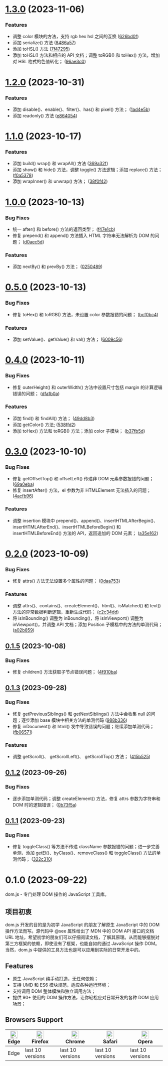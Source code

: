 # [1.3.0](https://github.com/yaohaixiao/dom.js/compare/1.2.0...1.3.0) (2023-11-06)


### Features

* 调整 color 模块的方法，支持 rgb hex hsl 之间的互换 ([626bd0f](https://github.com/yaohaixiao/dom.js/commit/626bd0f50768d39f95b32427b9626aec4a7a9428))
* 添加 serialize() 方法 ([8486a57](https://github.com/yaohaixiao/dom.js/commit/8486a578396388ebafe3e32bbf25c287c469bdd4))
* 添加 toHSL() 方法 ([7f47295](https://github.com/yaohaixiao/dom.js/commit/7f472958b50167b77fe431aa502eadd7fd43f886))
* 添加 toHSL() 方法和相应的 API 文档；调整 toRGB() 和 toHex() 方法，增加对 HSL 格式的色值转化； ([96ae3c0](https://github.com/yaohaixiao/dom.js/commit/96ae3c0eee8e48a3835abd4035397b2b134c4be0))



# [1.2.0](https://github.com/yaohaixiao/dom.js/compare/1.1.0...1.2.0) (2023-10-31)


### Features

* 添加 disable()、enable()、filter()、has() 和 pixel() 方法； ([1ad4e5b](https://github.com/yaohaixiao/dom.js/commit/1ad4e5b5f6a3fa7f4aecfd93f21d1153c2c28df5))
* 添加 readonly() 方法 ([e864054](https://github.com/yaohaixiao/dom.js/commit/e86405416ef93334a267054316ed2765738ce983))



# [1.1.0](https://github.com/yaohaixiao/dom.js/compare/1.0.0...1.1.0) (2023-10-17)


### Features

* 添加 build() wrap() 和 wrapAll() 方法 ([369a32f](https://github.com/yaohaixiao/dom.js/commit/369a32fe432ee2f2b27513c8b57a0ab689c477e7))
* 添加 show() 和 hide() 方法，调整 toggle() 方法逻辑；添加 replace() 方法； ([f0a5378](https://github.com/yaohaixiao/dom.js/commit/f0a5378627a9931777345d4f87942b1ec921baaa))
* 添加 wrapInner() 和 unwrap() 方法； ([38f0f42](https://github.com/yaohaixiao/dom.js/commit/38f0f42fe208aaf9c53d751908b7277b09eae30c))



# [1.0.0](https://github.com/yaohaixiao/dom.js/compare/0.5.0...1.0.0) (2023-10-13)


### Bug Fixes

* 统一 after() 和 before() 方法的返回类型； ([f47e1cb](https://github.com/yaohaixiao/dom.js/commit/f47e1cb0821eb02b19aff6bdedf8086f40898bbe))
* 修复 prepend() 和 append() 方法插入 HTML 字符串无法解析为 DOM 的问题； ([d0aec5d](https://github.com/yaohaixiao/dom.js/commit/d0aec5d6150560a58e7b9818b13b433b3a184995))


### Features

* 添加 nextBy() 和 prevBy() 方法； ([0250489](https://github.com/yaohaixiao/dom.js/commit/025048996ad899ec91d5da201d002b8ec98a956e))



# [0.5.0](https://github.com/yaohaixiao/dom.js/compare/0.4.0...0.5.0) (2023-10-13)


### Bug Fixes

* 修复 toHex() 和 toRGB() 方法，未设置 color 参数报错的问题； ([bcf0bc4](https://github.com/yaohaixiao/dom.js/commit/bcf0bc4749ac4c6e2a443960fe47789d7c62186a))


### Features

* 添加 setValue()、getValue() 和 val() 方法； ([6009c56](https://github.com/yaohaixiao/dom.js/commit/6009c56ec1610b6a14e2c68290a9f8549f29773c))



# [0.4.0](https://github.com/yaohaixiao/dom.js/compare/0.3.0...0.4.0) (2023-10-11)


### Bug Fixes

* 修复 outerHeight() 和 outerWidth() 方法中设置尺寸包括 margin 的计算逻辑错误的问题； ([dfa1b0a](https://github.com/yaohaixiao/dom.js/commit/dfa1b0ae9a913f95e11d10e2f21828218d3c361e))


### Features

* 添加 find() 和 findAll() 方法； ([49dd8b3](https://github.com/yaohaixiao/dom.js/commit/49dd8b35eb034b6d3da4fde320028b2f9e33fb12))
* 添加 getColor() 方法; ([538ffd2](https://github.com/yaohaixiao/dom.js/commit/538ffd2a1cb872b6107ccc293dcb1a50450f55be))
* 添加 toHex() 方法和 toRGB() 方法；添加 color 子模块； ([b37fb5d](https://github.com/yaohaixiao/dom.js/commit/b37fb5d0badc2a883c170005eb946e242d7f979a))



# [0.3.0](https://github.com/yaohaixiao/dom.js/compare/0.2.0...0.3.0) (2023-10-10)


### Bug Fixes

* 修复 getOffsetTop() 和 offsetLeft() 传递非 DOM 元素参数报错的问题； ([69a0eba](https://github.com/yaohaixiao/dom.js/commit/69a0eba20e84b8b5e052c8132685edf58670c5a4))
* 修复 insertAfter() 方法，el 参数为非 HTMLElement 无法插入的问题； ([4acfb96](https://github.com/yaohaixiao/dom.js/commit/4acfb969d2a5f61e758ae0ad8abf7441528d3c15))


### Features

* 调整 insertion 模块中 prepend()、append()、insertHTMLAfterBegin()、insertHTMLAfterEnd()、insertHTMLBeforeBegin() 和 insertHTMLBeforeEnd() 方法的 API，返回追加的 DOM 元素； ([a35e162](https://github.com/yaohaixiao/dom.js/commit/a35e162868357f132412e26f152b50085a8f7c1a))



# [0.2.0](https://github.com/yaohaixiao/dom.js/compare/0.1.5...0.2.0) (2023-10-09)


### Bug Fixes

* 修复 attrs() 方法无法设置多个属性的问题； ([0daa753](https://github.com/yaohaixiao/dom.js/commit/0daa7532f2201ef658bf75635ccb3eb697c62962))


### Features

* 调整 attrs()、contains()、createElement()、html()、isMatched() 和 text() 方法的异常数据判断逻辑，重新生成代码； ([c2c34dd](https://github.com/yaohaixiao/dom.js/commit/c2c34dd0e4e731e8f6f570f1efdbfb21e31fff11))
* 将 isInBounding() 调整为 inBounding()，将 isInViewport() 调整为 inViewport()，并调整 API 文档；添加 Position 子模楷中的方法的单测代码； ([a02b859](https://github.com/yaohaixiao/dom.js/commit/a02b8590c0e964956ddf3e5cb382fdf97ce12de3))



## [0.1.5](https://github.com/yaohaixiao/dom.js/compare/0.1.3...0.1.4) (2023-10-08)


### Bug Fixes

* 修复 children() 方法获取子节点错误问题； ([4f910ba](https://github.com/yaohaixiao/dom.js/commit/4f910ba1fb8594f076ce833ad9f126a32517356d))



## [0.1.3](https://github.com/yaohaixiao/dom.js/compare/0.1.2...0.1.3) (2023-09-28)


### Bug Fixes

* 修复 getPreviousSiblings() 和 getNextSiblings() 方法中会收集 null 的问题；逐步添加 base 模块中相关方法的单测代码 ([988b336](https://github.com/yaohaixiao/dom.js/commit/988b336c07f7fb360f0a6e02339c196e7c982e05))
* 修复 inDocument() 和 html() 发中导致错误的问题；继续添加单测代码； ([fb06571](https://github.com/yaohaixiao/dom.js/commit/fb065718534e5b3e0e858e8d71b0e3005aad4f42))


### Features

* 调整 getScroll()、 getScrollLeft()、 getScrollTop() 方法； ([415b525](https://github.com/yaohaixiao/dom.js/commit/415b52507de04d44980243aa9344a7e557da1255))



## [0.1.2](https://github.com/yaohaixiao/dom.js/compare/0.1.1...0.1.2) (2023-09-26)


### Bug Fixes

* 逐步添加单测代码；调整 createElement() 方法，修复 attrs 参数为字符串和 DOM 时的逻辑错误； ([0b73f5a](https://github.com/yaohaixiao/dom.js/commit/0b73f5adda3d1109de57b677d8b79aa3a189f80e))



## [0.1.1](https://github.com/yaohaixiao/dom.js/compare/0.1.0...0.1.1) (2023-09-23)


### Bug Fixes

* 修复 toggleClass() 等方法不传递 className 参数报错的问题；进一步完善单测，添加 getEl()、byClass()、removeClass() 和 toggleClass() 方法的单测代码； ([322c310](https://github.com/yaohaixiao/dom.js/commit/322c310601ab04edc6421eae09f6ec678f42134a))



# 0.1.0 (2023-09-22)

dom.js - 专门处理 DOM 操作的 JavaScript 工具库。



## 项目初衷

dom.js 开发的目的是为初学 JavaScript 的朋友了解原生 JavaScript 中的 DOM 操作方法而写。源代码中 @see 属性给出了 MDN 中的 DOM API 接口的文档 URL 地址，希望初学的朋友们可以仔细阅读文档，了解其原理。从而能够摆脱对第三方框架的依赖，即使没有了框架，也能自如的通过 JavaScript 操作 DOM。当然，dom.js 中提供的工具方法也是可以应用到实际的日常开发中的。



## Features

* 原生 JavaScript 纯手动打造，无任何依赖；
* 支持 UMD 和 ES6 模块规范，适应各种运行环境；
* 支持调用 DOM 整体模块和独立调用方法；
* 提供 90+ 使用的 DOM 操作方法，让你轻松应对日常开发的各种 DOM 应用场景；


## Browsers Support

| [<img src="https://raw.githubusercontent.com/alrra/browser-logos/master/src/edge/edge_48x48.png" alt="Edge" width="24px" height="24px" />](https://github.com/yaohaixiao/dom.js/)</br>Edge | [<img src="https://raw.githubusercontent.com/alrra/browser-logos/master/src/firefox/firefox_48x48.png" alt="Firefox" width="24px" height="24px" />](https://github.com/yaohaixiao/dom.js/)</br>Firefox | [<img src="https://raw.githubusercontent.com/alrra/browser-logos/master/src/chrome/chrome_48x48.png" alt="Chrome" width="24px" height="24px" />](https://github.com/yaohaixiao/dom.js/)</br>Chrome | [<img src="https://raw.githubusercontent.com/alrra/browser-logos/master/src/safari/safari_48x48.png" alt="Safari" width="24px" height="24px" />](https://github.com/yaohaixiao/dom.js/)</br>Safari | [<img src="https://raw.githubusercontent.com/alrra/browser-logos/master/src/opera/opera_48x48.png" alt="Opera" width="24px" height="24px" />](https://github.com/yaohaixiao/dom.js/)</br>Opera |
|--------------------------------------------------------------------------------------------------------------------------------------------------------------------------------------------|--------------------------------------------------------------------------------------------------------------------------------------------------------------------------------------------------------|----------------------------------------------------------------------------------------------------------------------------------------------------------------------------------------------------|----------------------------------------------------------------------------------------------------------------------------------------------------------------------------------------------------|------------------------------------------------------------------------------------------------------------------------------------------------------------------------------------------------|
| Edge                                                                                                                                                                                       | last 10 versions                                                                                                                                                                                       | last 10 versions                                                                                                                                                                                   | last 10 versions                                                                                                                                                                                   | last 10 versions                                                                                                                                                                               |
